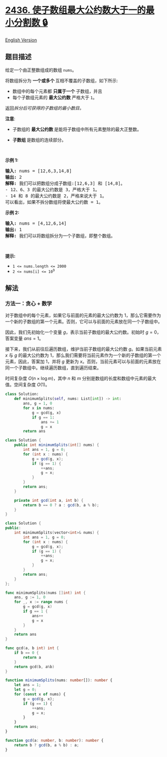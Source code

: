 # [2436. 使子数组最大公约数大于一的最小分割数 🔒](https://leetcode.cn/problems/minimum-split-into-subarrays-with-gcd-greater-than-one)

[English Version](/solution/2400-2499/2436.Minimum%20Split%20Into%20Subarrays%20With%20GCD%20Greater%20Than%20One/README_EN.md)

<!-- tags:贪心,数组,数学,动态规划,数论 -->

<!-- difficulty:中等 -->

## 题目描述

<!-- 这里写题目描述 -->

<p>给定一个由正整数组成的数组 <code>nums</code>。</p>

<p>将数组拆分为&nbsp;<strong>一个或多个&nbsp;</strong>互相不覆盖的子数组，如下所示:</p>

<ul>
	<li>数组中的每个元素都&nbsp;<strong>只属于一个&nbsp;</strong>子数组，并且</li>
	<li>每个子数组元素的 <strong>最大公约数</strong> 严格大于 <code>1</code>。</li>
</ul>

<p>返回<em>拆分后可获得的子数组的最小数目。</em></p>

<p><b>注意</b>:</p>

<ul>
	<li>子数组的 <strong>最大公约数&nbsp;</strong>是能将子数组中所有元素整除的最大正整数。</li>
	<li>
	<p data-group="1-1"><strong>子数组&nbsp;</strong>是数组的连续部分。</p>
	</li>
</ul>

<p>&nbsp;</p>

<p><strong>示例 1:</strong></p>

<pre>
<strong>输入:</strong> nums = [12,6,3,14,8]
<strong>输出:</strong> 2
<strong>解释:</strong> 我们可以把数组分成子数组:[12,6,3] 和 [14,8]。
- 12、6、3 的最大公约数是 3，严格大于 1。
- 14 和 8 的最大公约数是 2，严格来说大于 1。
可以看出，如果不拆分数组将使最大公约数 = 1。
</pre>

<p><strong>示例&nbsp;2:</strong></p>

<pre>
<strong>输入:</strong> nums = [4,12,6,14]
<strong>输出:</strong> 1
<strong>解释:</strong> 我们可以将数组拆分为一个子数组，即整个数组。
</pre>

<p>&nbsp;</p>

<p><strong>提示:</strong></p>

<ul>
	<li><code>1 &lt;= nums.length &lt;= 2000</code></li>
	<li><code>2 &lt;= nums[i] &lt;= 10<sup>9</sup></code></li>
</ul>

## 解法

### 方法一：贪心 + 数学

对于数组中的每个元素，如果它与前面的元素的最大公约数为 $1$，那么它需要作为一个新的子数组的第一个元素。否则，它可以与前面的元素放在同一个子数组中。

因此，我们先初始化一个变量 $g$，表示当前子数组的最大公约数。初始时 $g=0$，答案变量 $ans=1$。

接下来，我们从前往后遍历数组，维护当前子数组的最大公约数 $g$。如果当前元素 $x$ 与 $g$ 的最大公约数为 $1$，那么我们需要将当前元素作为一个新的子数组的第一个元素，因此，答案加 $1$，并将 $g$ 更新为 $x$。否则，当前元素可以与前面的元素放在同一个子数组中。继续遍历数组，直到遍历结束。

时间复杂度 $O(n \times \log m)$，其中 $n$ 和 $m$ 分别是数组的长度和数组中元素的最大值。空间复杂度 $O(1)$。

<!-- tabs:start -->

```python
class Solution:
    def minimumSplits(self, nums: List[int]) -> int:
        ans, g = 1, 0
        for x in nums:
            g = gcd(g, x)
            if g == 1:
                ans += 1
                g = x
        return ans
```

```java
class Solution {
    public int minimumSplits(int[] nums) {
        int ans = 1, g = 0;
        for (int x : nums) {
            g = gcd(g, x);
            if (g == 1) {
                ++ans;
                g = x;
            }
        }
        return ans;
    }

    private int gcd(int a, int b) {
        return b == 0 ? a : gcd(b, a % b);
    }
}
```

```cpp
class Solution {
public:
    int minimumSplits(vector<int>& nums) {
        int ans = 1, g = 0;
        for (int x : nums) {
            g = gcd(g, x);
            if (g == 1) {
                ++ans;
                g = x;
            }
        }
        return ans;
    }
};
```

```go
func minimumSplits(nums []int) int {
	ans, g := 1, 0
	for _, x := range nums {
		g = gcd(g, x)
		if g == 1 {
			ans++
			g = x
		}
	}
	return ans
}

func gcd(a, b int) int {
	if b == 0 {
		return a
	}
	return gcd(b, a%b)
}
```

```ts
function minimumSplits(nums: number[]): number {
    let ans = 1;
    let g = 0;
    for (const x of nums) {
        g = gcd(g, x);
        if (g == 1) {
            ++ans;
            g = x;
        }
    }
    return ans;
}

function gcd(a: number, b: number): number {
    return b ? gcd(b, a % b) : a;
}
```

<!-- tabs:end -->

<!-- end -->
